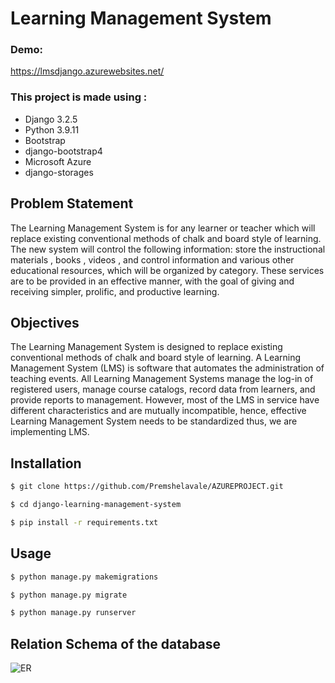 # Learning Management System

### Demo:
https://lmsdjango.azurewebsites.net/

### This project is made using :
- Django 3.2.5
- Python 3.9.11
- Bootstrap 
- django-bootstrap4
- Microsoft Azure
- django-storages


## Problem Statement

The Learning Management System is for any learner or teacher which will replace 
existing conventional methods of chalk and board style of learning. The new system 
will control the following information: store the instructional materials , books , 
videos , and control information and various other educational resources, which will 
be organized by category. These services are to be provided in an effective manner, 
with the goal of giving and receiving simpler, prolific, and productive learning.

## Objectives 
The Learning Management System is designed to replace existing conventional 
methods of chalk and board style of learning. A Learning Management System 
(LMS) is software that automates the administration of teaching events. All 
Learning Management Systems manage the log-in of registered users, manage 
course catalogs, record data from learners, and provide reports to management.
However, most of the LMS in service have different characteristics and are mutually 
incompatible, hence, effective Learning Management System needs to be 
standardized thus, we are implementing LMS.



## Installation

```bash
$ git clone https://github.com/Premshelavale/AZUREPROJECT.git

$ cd django-learning-management-system

$ pip install -r requirements.txt
```

## Usage

```bash
$ python manage.py makemigrations

$ python manage.py migrate

$ python manage.py runserver
```

## Relation Schema of the database

![ER](https://raw.githubusercontent.com/radonintro1234/django-learning-management-system/master/screenshots/2022-04-22_11-58-18-957_hwgAvOaf6J.png)

